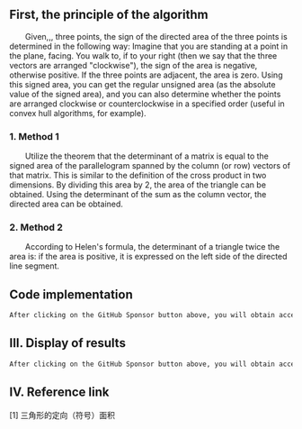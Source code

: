 ##  First, the principle of the algorithm 

  Given,,, three points, the sign of the directed area of the three points is determined in the following way: Imagine that you are standing at a point in the plane, facing. You walk to, if to your right (then we say that the three vectors are arranged "clockwise"), the sign of the area is negative, otherwise positive. If the three points are adjacent, the area is zero. Using this signed area, you can get the regular unsigned area (as the absolute value of the signed area), and you can also determine whether the points are arranged clockwise or counterclockwise in a specified order (useful in convex hull algorithms, for example). 

###  1. Method 1 

  Utilize the theorem that the determinant of a matrix is equal to the signed area of the parallelogram spanned by the column (or row) vectors of that matrix. This is similar to the definition of the cross product in two dimensions. By dividing this area by 2, the area of the triangle can be obtained. Using the determinant of the sum as the column vector, the directed area can be obtained. 

###  2. Method 2 

  According to Helen's formula, the determinant of a triangle twice the area is: if the area is positive, it is expressed on the left side of the directed line segment. 

##  Code implementation 

 ```python  
After clicking on the GitHub Sponsor button above, you will obtain access permissions to my private code repository ( https://github.com/slowlon/my_code_bar ) to view this blog code. By searching the code number of this blog, you can find the code you need, code number is: 2024020309574525323
 ```  
##  III. Display of results 

 ```python  
After clicking on the GitHub Sponsor button above, you will obtain access permissions to my private code repository ( https://github.com/slowlon/my_code_bar ) to view this blog code. By searching the code number of this blog, you can find the code you need, code number is: 2024020309574525323
 ```  
##  IV. Reference link 

[1] 三角形的定向（符号）面积 

